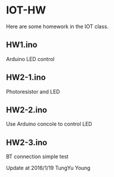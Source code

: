 # IOT-HW
Here are some homework in the IOT class.


## HW1.ino
Arduino LED control

## HW2-1.ino
Photoresistor and LED 

## HW2-2.ino
Use Arduino concole to control LED

## HW2-3.ino
BT connection simple test 



Update at 2016/1/19 TungYu Young
